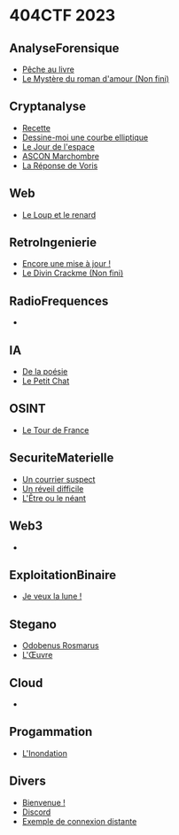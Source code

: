 # 404CTF 2023

## AnalyseForensique

- [Pêche au livre](./AnalyseForensique/PecheauLivre/PecheauLivre.md)
- [Le Mystère du roman d'amour (Non fini)](./AnalyseForensique/LeMystereduromandamour.md)

## Cryptanalyse

- [Recette](./Cryptanalyse/Recette/Recette.md)
- [Dessine-moi une courbe elliptique](./Cryptanalyse/DessineMoiUneCourbeElliptique/DessineMoiUneCourbeElliptique.md)
- [Le Jour de l'espace](./Cryptanalyse/LeJourDeLespace/LeJourDeLespace.md)
- [ASCON Marchombre](./Cryptanalyse/ASCON_Marchombre.md)
- [La Réponse de Voris](./Cryptanalyse/LaReponse.md)

## Web

- [Le Loup et le renard](./Web/LeLoupEtLeRenard.md)

## RetroIngenierie

- [Encore une mise à jour !](./RetroIngenierie/Encore_une_mise_a_jour/Encore_une_mise_a_jour.md)
- [Le Divin Crackme (Non fini)](./RetroIngenierie/LeDivinCrackme/LeDivinCrackme.md)


## RadioFrequences

- [](./RadioFrequences//.md)

## IA

- [De la poésie](./IA/DeLaPoesie/DeLaPoesie.md)
- [Le Petit Chat](./IA/LePetitChat/LePetitChat.md)

## OSINT

- [Le Tour de France](OSINT/Tourdefrance.md)

## SecuriteMaterielle

- [Un courrier suspect](./SecuriteMaterielle/Uncourriersuspect/Uncourriersuspect.md)
- [Un réveil difficile](./SecuriteMaterielle/Unreveildifficile/Unreveildifficile.md)
- [L'Être ou le néant](./SecuriteMaterielle/l_etre_ou_le_neant/l_etre_ou_le_neant.md)

## Web3

- [](./Web3//.md)

## ExploitationBinaire

- [Je veux la lune !](./ExploitationBinaire/JeVeuxLaLune.md)

## Stegano

- [Odobenus Rosmarus](./Stegano/OdobenusRosmarus.md)
- [L'Œuvre](./Stegano/Loeuvre.md)

## Cloud

- [](./Cloud//.md)

## Progammation

- [L'Inondation](./Progammation/LInnondation/LInnondation.md)

## Divers

- [Bienvenue !](./Divers/Bienvenue.md)
- [Discord](./Divers/Discord.md)
- [Exemple de connexion distante](./Divers/Exempledeconnexiondistante.md)




